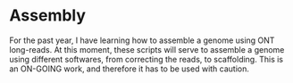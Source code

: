 # Assembly
For the past year, I have learning how to assemble a genome using ONT long-reads. At this moment, these scripts will serve to assemble a genome using different softwares, from correcting the reads, to scaffolding. This is an ON-GOING work, and therefore it has to be used with caution. 
